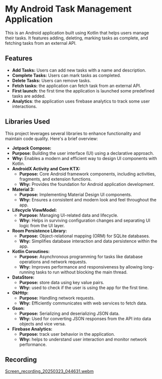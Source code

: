 # My Android Task Management Application

This is an Android application built using Kotlin that helps users manage their tasks. It features
adding, deleting, marking tasks as complete, and fetching tasks from an external API.

## Features

- **Add Tasks:** Users can add new tasks with a name and description.
- **Complete Tasks:** Users can mark tasks as completed.
- **Delete Tasks:** Users can remove tasks.
- **Fetch tasks:** the application can fetch task from an external API.
- **First launch**: the first time the application is launched some predefined tasks are added.
- **Analytics**: the application uses firebase analytics to track some user interactions.

## Libraries Used

This project leverages several libraries to enhance functionality and maintain code quality. Here's
a brief overview:

- **Jetpack Compose:**
- **Purpose:** Building the user interface (UI) using a declarative approach.
- **Why:** Enables a modern and efficient way to design UI components with Kotlin.
- **AndroidX Activity and Core KTX:**
    - **Purpose:** Core Android framework components, including activities, fragments, and extension
      functions.
    - **Why:** Provides the foundation for Android application development.
- **Material 3:**
    - **Purpose:** Implementing Material Design UI components.
    - **Why:** Ensures a consistent and modern look and feel throughout the app.
- **Lifecycle ViewModel:**
    - **Purpose:** Managing UI-related data and lifecycle.
    - **Why:** Helps in surviving configuration changes and separating UI logic from the UI layer.
- **Room Persistence Library:**
    - **Purpose:** Object-relational mapping (ORM) for SQLite databases.
    - **Why:** Simplifies database interaction and data persistence within the app.
- **Kotlin Coroutines:**
    - **Purpose:** Asynchronous programming for tasks like database operations and network requests.
    - **Why:** Improves performance and responsiveness by allowing long-running tasks to run without
      blocking the main thread.
- **DataStore:**
    - **Purpose:** store data using key value pairs.
    - **Why:** used to check if the user is using the app for the first time.
- **OkHttp:**
    - **Purpose:** Handling network requests.
    - **Why:** Efficiently communicates with web services to fetch data.
- **Gson:**
    - **Purpose:** Serializing and deserializing JSON data.
    - **Why:** Used for converting JSON responses from the API into data objects and vice versa.
- **Firebase Analytics:**
    - **Purpose:** track user behavior in the application.
    - **Why:** helps to understand user interaction and monitor network performance.
      
## Recording
[Screen_recording_20250323_044631.webm](https://github.com/user-attachments/assets/2376b379-10e5-4940-89a9-7964e822a638)

